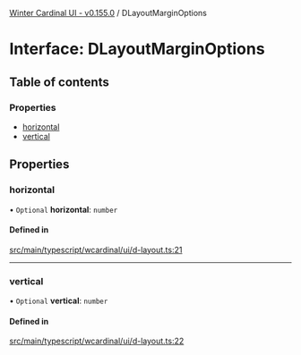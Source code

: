 [Winter Cardinal UI - v0.155.0](../index.md) / DLayoutMarginOptions

# Interface: DLayoutMarginOptions

## Table of contents

### Properties

- [horizontal](DLayoutMarginOptions.md#horizontal)
- [vertical](DLayoutMarginOptions.md#vertical)

## Properties

### horizontal

• `Optional` **horizontal**: `number`

#### Defined in

[src/main/typescript/wcardinal/ui/d-layout.ts:21](https://github.com/winter-cardinal/winter-cardinal-ui/blob/v0.155.0/src/main/typescript/wcardinal/ui/d-layout.ts#L21)

___

### vertical

• `Optional` **vertical**: `number`

#### Defined in

[src/main/typescript/wcardinal/ui/d-layout.ts:22](https://github.com/winter-cardinal/winter-cardinal-ui/blob/v0.155.0/src/main/typescript/wcardinal/ui/d-layout.ts#L22)
